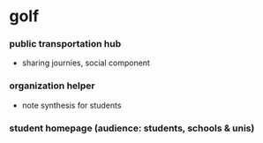 # golf
### public transportation hub
- sharing journies, social component
### organization helper
- note synthesis for students
### student homepage (audience: students, schools & unis)

